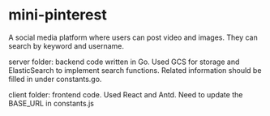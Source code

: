 # mini-pinterest

A social media platform where users can post video and images. They can search by keyword and username. 

server folder: backend code written in Go. Used GCS for storage and ElasticSearch to implement search functions. Related information
should be filled in under constants.go.

client folder: frontend code. Used React and Antd. Need to update the BASE_URL in constants.js 
